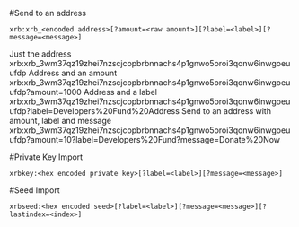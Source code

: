 #Send to an address

    xrb:xrb_<encoded address>[?amount=<raw amount>][?label=<label>][?message=<message>]

Just the address
    xrb:xrb_3wm37qz19zhei7nzscjcopbrbnnachs4p1gnwo5oroi3qonw6inwgoeuufdp
Address and an amount
    xrb:xrb_3wm37qz19zhei7nzscjcopbrbnnachs4p1gnwo5oroi3qonw6inwgoeuufdp?amount=1000
Address and a label
    xrb:xrb_3wm37qz19zhei7nzscjcopbrbnnachs4p1gnwo5oroi3qonw6inwgoeuufdp?label=Developers%20Fund%20Address
Send to an address with amount, label and message
    xrb:xrb_3wm37qz19zhei7nzscjcopbrbnnachs4p1gnwo5oroi3qonw6inwgoeuufdp?amount=10?label=Developers%20Fund?message=Donate%20Now

#Private Key Import

    xrbkey:<hex encoded private key>[?label=<label>][?message=<message>]

#Seed Import

    xrbseed:<hex encoded seed>[?label=<label>][?message=<message>][?lastindex=<index>]